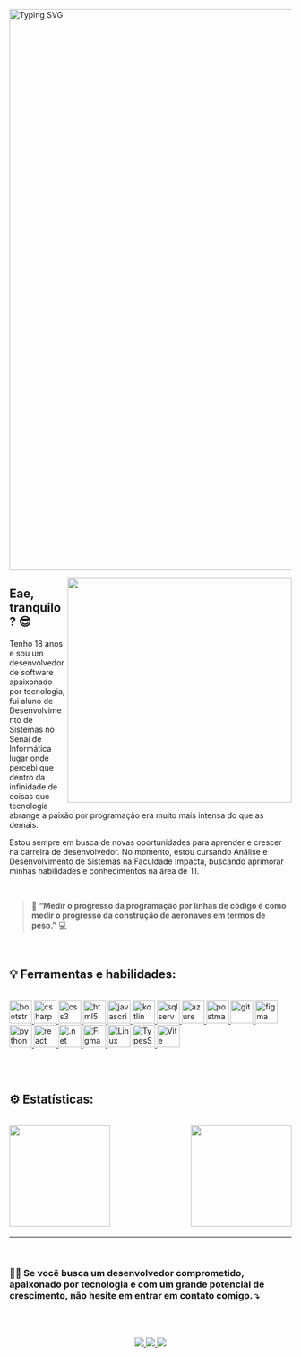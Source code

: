 <div >

  <a href="https://git.io/typing-svg"><img src="https://readme-typing-svg.demolab.com?font=Shadows+Into+Light&pause=1000&width=435&lines=Bem+vindo+ao+meu+portif%C3%B3lio" alt="Typing SVG" style='width: 1000px;'/></a>

  <img src="https://i.pinimg.com/originals/21/11/61/21116158daaeb1459b4ec0758505e1ad.gif" width="400px" align="right" />
</div>

## Eae, tranquilo?  😎

Tenho 18 anos e sou um desenvolvedor de software apaixonado por tecnologia, fui aluno de Desenvolvimento de Sistemas no Senai de Informática lugar onde percebi que dentro da infinidade de coisas que tecnologia abrange a paixão por programação era muito mais intensa do que as demais.

Estou sempre em busca de novas oportunidades para aprender e crescer na carreira de desenvolvedor. No momento, estou cursando Análise e Desenvolvimento de Sistemas na Faculdade Impacta, buscando aprimorar minhas habilidades e conhecimentos na área de TI.


<br>

> 🚀 **“Medir o progresso da programação por linhas de código é como medir o progresso da construção de aeronaves em termos de peso.”** 💻

<br>

<h2 align="left">
  💡 Ferramentas e habilidades:
</h2>

<br>

<div>
  <a href="https://getbootstrap.com" target="_blank" rel="noreferrer">
    <img src="https://skillicons.dev/icons?i=bootstrap"
    alt="bootstrap" width="40" height="40" /> </a> 
  <a href="https://dotnet.microsoft.com/pt-br/" target="_blank" rel="noreferrer"> 
    <img src="https://skillicons.dev/icons?i=cs"
    alt="csharp" width="40" height="40" /> </a>
  <a href="https://www.w3schools.com/css/" target="_blank" rel="noreferrer"> 
    <img src="https://skillicons.dev/icons?i=css" 
    alt="css3" width="40" height="40" /> </a> 
  <a href="https://www.w3.org/html/" target="_blank" rel="noreferrer"> <img
      src="https://skillicons.dev/icons?i=html"
      alt="html5" width="40" height="40" /> </a> 
  <a href="https://developer.mozilla.org/en-US/docs/Web/JavaScript" target="_blank" rel="noreferrer"> <img
      src="https://skillicons.dev/icons?i=js"
      alt="javascript" width="40" height="40" /> </a> 
  <a href="https://kotlinlang.org" target="_blank" rel="noreferrer">
    <img src="https://skillicons.dev/icons?i=kotlin" 
    alt="kotlin" width="40" height="40" /> </a> 
  <a href="https://www.microsoft.com/pt-br/sql-server/sql-server-downloads" target="_blank" rel="noreferrer"> 
    <img src="https://www.freeiconspng.com/uploads/sql-server-icon-8.png"
    alt="sqlserver" width="40" height="40"/> </a>
  <a href="https://azure.microsoft.com/pt-br/" target="_blank" rel="noreferrer"> 
    <img src="https://skillicons.dev/icons?i=azure"
    alt="azure" width="40" height="40" /> </a>
  <a href="www.postman.com" target="_blank" rel="noreferrer"> 
    <img src="https://skillicons.dev/icons?i=postman"
    alt="postman" width="40" height="40" /> </a>
  <a href="https://git-scm.com" target="_blank" rel="noreferrer"> 
    <img src="https://skillicons.dev/icons?i=git"
    alt="git" width="40" height="40" /> </a>
  <a href="https://www.figma.com" target="_blank" rel="noreferrer"> 
    <img src="https://skillicons.dev/icons?i=figma"
    alt="figma" width="40" height="40" /> </a>
   <a href="https://www.python.org" target="_blank" rel="noreferrer"> 
    <img src="https://skillicons.dev/icons?i=py" 
    alt="python" width="40" height="40" /> </a> 
   <a href="https://reactjs.org/" target="_blank" rel="noreferrer"> 
    <img src="https://skillicons.dev/icons?i=react"
    alt="react" width="40" height="40" /> </a>
   <a href="https://dotnet.microsoft.com/pt-br/" target="_blank" rel="noreferrer"> 
    <img src="https://cdn.jsdelivr.net/gh/devicons/devicon/icons/dotnetcore/dotnetcore-original.svg"
    alt=".net" width="40" height="40" /> </a> 
   <a href="https://figma.com/" target="_blank" rel="noreferrer"> 
    <img src="https://skillicons.dev/icons?i=figma"
    alt="Figma" width="40" height="40" /> </a> 
    <img src="https://skillicons.dev/icons?i=linux"
    alt="Linux" width="40" height="40" />
    <a href="https://www.typescriptlang.org" target="_blank" rel="noreferrer"> 
    <img src="https://skillicons.dev/icons?i=ts"
    alt="TypesScript" width="40" height="40" /> </a>
    <a href="https://vitejs.dev" target="_blank" rel="noreferrer"> 
    <img src="https://skillicons.dev/icons?i=vite"
    alt="Vite" width="40" height="40" /> </a>



</hr>

<br><br>

<h2>⚙️ Estatísticas:</h2>

<br>

<img height="180em" align="left" src="https://github-readme-stats.vercel.app/api/top-langs/?username=Lucas-M3dina&layout=compact&langs_count=7&theme=radical&cache_seconds=1800"/>
<img height="180em" align="right" src="https://github-readme-stats.vercel.app/api?username=Lucas-M3dina&show_icons=true&theme=radical"/>

<br><br><br><br><br><br><br><br><br><br>

<hr/>

<br>

<h3>
  🤙🏼 Se você busca um desenvolvedor comprometido, apaixonado por tecnologia e com um grande potencial de crescimento, não hesite em entrar em contato comigo. ⤵️
</h3>

<br><br>

<p align="center">
 <a href="https://github.com/Lucas-M3dina" target="_blank" alt="Github">
    <img src="https://img.shields.io/badge/-Github-242424?style=for-the-badge&logo=Github&logoColor=white">
</a>

<a href="https://www.linkedin.com/in/lucas-m3dina/" target="_blank" alt="Linkedin">
  <img src="https://img.shields.io/badge/-Linkedin-0e76a8?style=for-the-badge&logo=Linkedin&logoColor=white" />
</a>

<a href="mailto:lucas.m3dina@gmail.com" target="_blank" alt="Gmail">
  <img src="https://img.shields.io/badge/-Gmail-cc3838?style=for-the-badge&logo=Gmail&logoColor=white" />
</a>
 <p/>
